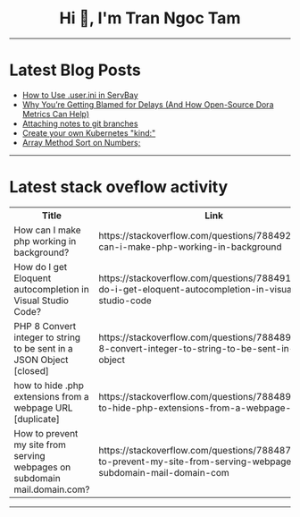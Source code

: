 <h1 align="center">Hi 👋, I'm Tran Ngoc Tam</h1>

---

# Latest Blog Posts 
<!-- BLOG-POST-LIST:START -->
- [How to Use .user.ini in ServBay](https://dev.to/servbay/how-to-use-userini-in-servbay-2ee8)
- [Why You’re Getting Blamed for Delays &lpar;And How Open-Source Dora Metrics Can Help&rpar;](https://dev.to/middleware/why-youre-getting-blamed-for-delays-and-how-open-source-dora-metrics-can-help-1mm3)
- [Attaching notes to git branches](https://dev.to/pinotattari/attaching-notes-to-git-branches-503k)
- [Create your own Kubernetes &quot;kind:&quot;](https://dev.to/raymundmelvinchuagithub/create-your-own-kubernetes-kind-1n9o)
- [Array Method Sort on Numbers;](https://dev.to/jhernandez504/array-method-sort-on-numbers-dlm)
<!-- BLOG-POST-LIST:END -->

---

# Latest stack oveflow activity
<table>
  <tr><th>Title</th><th>Link</th></tr>
  <!-- STACKOVERFLOW:START --><tr><td>How can I make php working in background?</td><td>https://stackoverflow.com/questions/78849288/how-can-i-make-php-working-in-background</td></tr><tr><td>How do I get Eloquent autocompletion in Visual Studio Code?</td><td>https://stackoverflow.com/questions/78849134/how-do-i-get-eloquent-autocompletion-in-visual-studio-code</td></tr><tr><td>PHP 8 Convert integer to string to be sent in a JSON Object [closed]</td><td>https://stackoverflow.com/questions/78848927/php-8-convert-integer-to-string-to-be-sent-in-a-json-object</td></tr><tr><td>how to hide .php extensions from a webpage URL [duplicate]</td><td>https://stackoverflow.com/questions/78848906/how-to-hide-php-extensions-from-a-webpage-url</td></tr><tr><td>How to prevent my site from serving webpages on subdomain mail.domain.com?</td><td>https://stackoverflow.com/questions/78848773/how-to-prevent-my-site-from-serving-webpages-on-subdomain-mail-domain-com</td></tr><!-- STACKOVERFLOW:END -->
</table>

---



